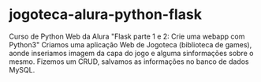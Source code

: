 # jogoteca-alura-python-flask
Curso de Python Web da Alura "Flask parte 1 e 2: Crie uma webapp com Python3"
Criamos uma aplicação Web de Jogoteca (biblioteca de games), aonde inseriamos imagem da capa do jogo e alguma sinformações sobre o mesmo.
Fizemos um CRUD, salvamos as informações no banco de dados MySQL.
